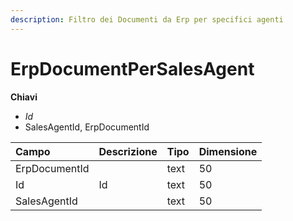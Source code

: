```yaml
---
description: Filtro dei Documenti da Erp per specifici agenti
---
```


# ErpDocumentPerSalesAgent

  
 **Chiavi**

* _Id_
* SalesAgentId, ErpDocumentId

| Campo | Descrizione | Tipo | Dimensione |
| :--- | :--- | :--- | :--- |
| ErpDocumentId |  | text | 50 |
| Id | Id | text | 50 |
| SalesAgentId |  | text | 50 |

